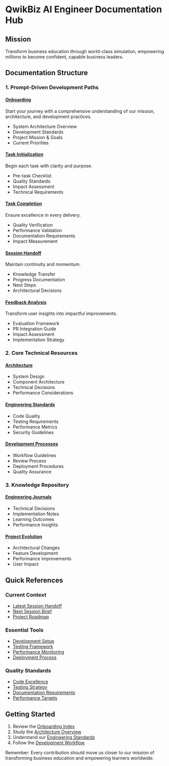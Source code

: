 # QwikBiz AI Engineer Documentation Hub

## Mission
Transform business education through world-class simulation, empowering millions to become confident, capable business leaders.

## Documentation Structure

### 1. Prompt-Driven Development Paths

#### [Onboarding](/ai/prompts/onboarding/INDEX.md)
Start your journey with a comprehensive understanding of our mission, architecture, and development practices.
- System Architecture Overview
- Development Standards
- Project Mission & Goals
- Current Priorities

#### [Task Initialization](/ai/prompts/task-start/INDEX.md)
Begin each task with clarity and purpose.
- Pre-task Checklist
- Quality Standards
- Impact Assessment
- Technical Requirements

#### [Task Completion](/ai/prompts/task-completion/INDEX.md)
Ensure excellence in every delivery.
- Quality Verification
- Performance Validation
- Documentation Requirements
- Impact Measurement

#### [Session Handoff](/ai/prompts/session-end/INDEX.md)
Maintain continuity and momentum.
- Knowledge Transfer
- Progress Documentation
- Next Steps
- Architectural Decisions

#### [Feedback Analysis](/ai/prompts/feedback/INDEX.md)
Transform user insights into impactful improvements.
- Evaluation Framework
- PR Integration Guide
- Impact Assessment
- Implementation Strategy

### 2. Core Technical Resources

#### [Architecture](/architecture/overview/INDEX.md)
- System Design
- Component Architecture
- Technical Decisions
- Performance Considerations

#### [Engineering Standards](/engineering/standards/INDEX.md)
- Code Quality
- Testing Requirements
- Performance Metrics
- Security Guidelines

#### [Development Processes](/engineering/processes/INDEX.md)
- Workflow Guidelines
- Review Process
- Deployment Procedures
- Quality Assurance

### 3. Knowledge Repository

#### [Engineering Journals](/knowledge/journals/INDEX.md)
- Technical Decisions
- Implementation Notes
- Learning Outcomes
- Performance Insights

#### [Project Evolution](/knowledge/evolution/INDEX.md)
- Architectural Changes
- Feature Development
- Performance Improvements
- User Impact

## Quick References

### Current Context
- [Latest Session Handoff](/engineering/journals/2025-01-30-session-handoff.md)
- [Next Session Brief](/ai/prompts/session-end/next-brief.md)
- [Project Roadmap](/knowledge/evolution/roadmap.md)

### Essential Tools
- [Development Setup](/engineering/setup.md)
- [Testing Framework](/engineering/testing.md)
- [Performance Monitoring](/engineering/monitoring.md)
- [Deployment Process](/engineering/deployment.md)

### Quality Standards
- [Code Excellence](/engineering/standards/code.md)
- [Testing Strategy](/engineering/standards/testing.md)
- [Documentation Requirements](/engineering/standards/documentation.md)
- [Performance Targets](/engineering/standards/performance.md)

## Getting Started

1. Review the [Onboarding Index](/ai/prompts/onboarding/INDEX.md)
2. Study the [Architecture Overview](/architecture/overview/INDEX.md)
3. Understand our [Engineering Standards](/engineering/standards/INDEX.md)
4. Follow the [Development Workflow](/engineering/processes/workflow.md)

Remember: Every contribution should move us closer to our mission of transforming business education and empowering learners worldwide.
